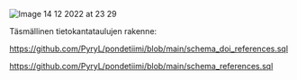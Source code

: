 ![Image 14 12 2022 at 23 29](https://user-images.githubusercontent.com/96625505/207721136-af1f7110-90ec-49a1-acf6-9158c13b99f4.jpg)

Täsmällinen tietokantataulujen rakenne:

https://github.com/PyryL/pondetiimi/blob/main/schema_doi_references.sql

https://github.com/PyryL/pondetiimi/blob/main/schema_references.sql

